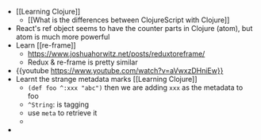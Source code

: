 - [[Learning Clojure]]
	- [[What is the differences between ClojureScript with Clojure]]
- React's ref object seems to have the counter parts in Clojure (atom), but atom is much more powerful
- Learn [[re-frame]]
	- https://www.joshuahorwitz.net/posts/reduxtoreframe/
	- Redux & re-frame is pretty similar
- {{youtube https://www.youtube.com/watch?v=aVwxzDHniEw}}
- Learnt the strange metadata marks [[Learning Clojure]]
	- `(def foo ^:xxx "abc")` then we are adding `xxx` as the metadata to foo
	- `^String`: is tagging
	- use `meta` to retrieve it
	-
-